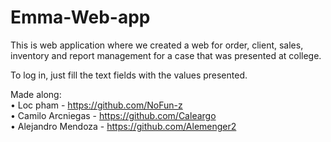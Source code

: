 # Emma-Web-app

This is web application where we created a web for order, client, sales, inventory and report management for a case that was presented at college.

To log in, just fill the text fields with the values presented.

Made along:<br/>
• Loc pham - https://github.com/NoFun-z <br/>
• Camilo Arcniegas - https://github.com/Caleargo <br/> 
• Alejandro Mendoza - https://github.com/Alemenger2 <br/>
